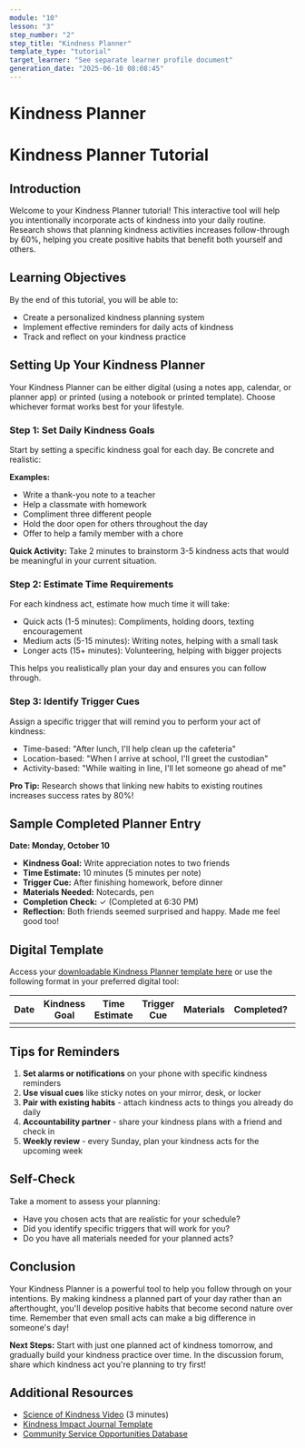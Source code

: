 ```yaml
---
module: "10"
lesson: "3"
step_number: "2"
step_title: "Kindness Planner"
template_type: "tutorial"
target_learner: "See separate learner profile document"
generation_date: "2025-06-10 08:08:45"
---
```


# Kindness Planner

# Kindness Planner Tutorial

## Introduction

Welcome to your Kindness Planner tutorial! This interactive tool will help you intentionally incorporate acts of kindness into your daily routine. Research shows that planning kindness activities increases follow-through by 60%, helping you create positive habits that benefit both yourself and others.

## Learning Objectives
By the end of this tutorial, you will be able to:
- Create a personalized kindness planning system
- Implement effective reminders for daily acts of kindness
- Track and reflect on your kindness practice

## Setting Up Your Kindness Planner

Your Kindness Planner can be either digital (using a notes app, calendar, or planner app) or printed (using a notebook or printed template). Choose whichever format works best for your lifestyle.

### Step 1: Set Daily Kindness Goals

Start by setting a specific kindness goal for each day. Be concrete and realistic:

**Examples:**
- Write a thank-you note to a teacher
- Help a classmate with homework
- Compliment three different people
- Hold the door open for others throughout the day
- Offer to help a family member with a chore

**Quick Activity:** Take 2 minutes to brainstorm 3-5 kindness acts that would be meaningful in your current situation.

### Step 2: Estimate Time Requirements

For each kindness act, estimate how much time it will take:
- Quick acts (1-5 minutes): Compliments, holding doors, texting encouragement
- Medium acts (5-15 minutes): Writing notes, helping with a small task
- Longer acts (15+ minutes): Volunteering, helping with bigger projects

This helps you realistically plan your day and ensures you can follow through.

### Step 3: Identify Trigger Cues

Assign a specific trigger that will remind you to perform your act of kindness:
- Time-based: "After lunch, I'll help clean up the cafeteria"
- Location-based: "When I arrive at school, I'll greet the custodian"
- Activity-based: "While waiting in line, I'll let someone go ahead of me"

**Pro Tip:** Research shows that linking new habits to existing routines increases success rates by 80%!

## Sample Completed Planner Entry

**Date: Monday, October 10**
- **Kindness Goal:** Write appreciation notes to two friends
- **Time Estimate:** 10 minutes (5 minutes per note)
- **Trigger Cue:** After finishing homework, before dinner
- **Materials Needed:** Notecards, pen
- **Completion Check:** ✓ (Completed at 6:30 PM)
- **Reflection:** Both friends seemed surprised and happy. Made me feel good too!

## Digital Template

Access your [downloadable Kindness Planner template here](https://excelhs.org/resources/kindness-planner) or use the following format in your preferred digital tool:

| Date | Kindness Goal | Time Estimate | Trigger Cue | Materials | Completed? | Reflection |
|------|---------------|---------------|-------------|-----------|------------|------------|
|      |               |               |             |           |            |            |

## Tips for Reminders

1. **Set alarms or notifications** on your phone with specific kindness reminders
2. **Use visual cues** like sticky notes on your mirror, desk, or locker
3. **Pair with existing habits** - attach kindness acts to things you already do daily
4. **Accountability partner** - share your kindness plans with a friend and check in
5. **Weekly review** - every Sunday, plan your kindness acts for the upcoming week

## Self-Check
Take a moment to assess your planning:
- Have you chosen acts that are realistic for your schedule?
- Did you identify specific triggers that will work for you?
- Do you have all materials needed for your planned acts?

## Conclusion

Your Kindness Planner is a powerful tool to help you follow through on your intentions. By making kindness a planned part of your day rather than an afterthought, you'll develop positive habits that become second nature over time. Remember that even small acts can make a big difference in someone's day!

**Next Steps:** Start with just one planned act of kindness tomorrow, and gradually build your kindness practice over time. In the discussion forum, share which kindness act you're planning to try first!

## Additional Resources
- [Science of Kindness Video](https://excelhs.org/resources/kindness-science) (3 minutes)
- [Kindness Impact Journal Template](https://excelhs.org/resources/kindness-journal)
- [Community Service Opportunities Database](https://excelhs.org/community-service)